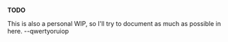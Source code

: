 __TODO__

This is also a personal WIP, so I'll try to document as much as possible in here. --qwertyoruiop